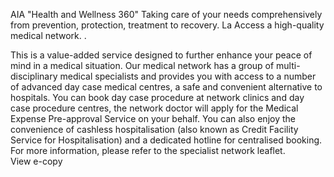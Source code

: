 AIA "Health and Wellness 360" Taking care of your needs comprehensively from prevention, protection, treatment to recovery. La Access a high-quality medical network. . 

This is a value-added service designed to further enhance
your peace of mind in a medical situation. Our medical
network has a group of multi-disciplinary medical specialists
and provides you with access to a number of advanced day
case medical centres, a safe and convenient alternative
to hospitals. You can book day case procedure at network
clinics and day case procedure centres, the network doctor
will apply for the Medical Expense Pre-approval Service on
your behalf. You can also enjoy the convenience of cashless
hospitalisation (also known as Credit Facility
Service for Hospitalisation) and a dedicated
hotline for centralised booking.  
For more information, please refer to the
specialist network leaflet.  
View e-copy  
<figure>
</figure>